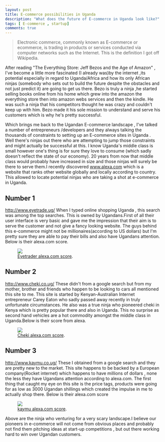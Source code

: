 ```yaml
---
layout: post
title: E-commerce possibilities in Uganda
description: "What does the future of E-commerce in Uganda look like?"
tags: [ E-commerce , startup]
comments: true
---
```

>Electronic commerce, commonly known as E-commerce or ecommerce, is trading in products or services conducted via computer networks such as the Internet. This is the definition I got off Wikipedia. 

After reading "The Everything Store: Jeff Bezos and the Age of Amazon" , I've become a little more fascinated (I already was)by the internet ,its potential especially in regard to Uganda/Africa and how its only African ninjas (somebody who sets out to build the future despite the obstacles and not just predict it) are going to get us there. Bezo is truly a ninja ,he started selling books online from his home which grew into the amazon the everything store then into amazon webs services and then the kindle. He was such a ninja that his competitors thought he was crazy and couldn't keep up with him. Bezo made it his sole mission to understand and serve his customers which is why he's pretty successful. 

Which brings me back to the Ugandan E-commerce landscape , I've talked a number of entrepreneurs /developers and they always talking the thousands of constraints to setting up an E-commerce sites in Uganda  .  Well there's ninjas out there who are attempting to jump those constraints and might actually be successful at this. I know Uganda's middle class is small however one's thing is for sure they love to consume (which sadly doesn't reflect the state of our economy). 20 years from now that middle class would probably have increased in size and those ninjas will surely be there to serve them.I recently discovered www.alexa.com which is a website that ranks other website globally and locally according to country. This allowed to locate potential ninjas who are taking a shot at e-commerce in Uganda.

## Number  1

http://www.eyetrade.ug/
When I typed online shopping Uganda , this search was among the top searches. This is owned by Ugandans.First of all their user interface is very basic and gave me the impression that their aim is to serve the customer and not give a fancy looking website. The guys behind this e-commerce might not be millionaires(according to US dollars) but I'm pretty sure they are able to pay their bills and also have Ugandans attention.  Below is their alexa.com score.
<figure>
	<a href="http://lynnug.github.io/images/eye-trade.png
"><img src="http://lynnug.github.io/images/eye-trade.png
"></a>
	<figcaption><a href="http://lynnug.github.io/images/eye-trade.png
" title="Eye-trader alexa.com score">Eyetrader alexa.com score</a>.</figcaption>
</figure>

## Number 2 

http://www.cheki.co.ug/
These didn't from a google search but from my mother, brother and friends who happen to be looking to cars all mentioned this site to me.  This site is started by Kenyan-Australian Internet entrepreneur Carey Eaton who sadly passed away recently in truly unfortunate circumstances. He also was a true ninja who pioneered cheki in Kenya which is pretty popular there and also in Uganda. This no surprise as second hand vehicles are a hot commodity amongst the middle class in Uganda.Below is their score from alexa.
<figure>
	<a href="http://lynnug.github.io/images/cheki-ug.png
"><img src="http://lynnug.github.io/images/cheki-ug.png
"></a>
	<figcaption><a href="http://lynnug.github.io/images/cheki-ug.png
" title="Cheki alexa.com score">Cheki alexa.com score</a>.</figcaption>
</figure>

## Number 3 

http://www.kaymu.co.ug/ 
These I obtained from a google search and they are pretty new to the market. This site happens to be backed by a European company(Rocket internet) which happens to have millions of dollars , none the less they have Ugandans attention according to alexa.com. The first thing that caught my eye on this site is the price tags, products were going for as low as 3000 Ugandan shillings which created the impulse in me to actually shop there. Below is their alexa.com score 

<figure>
	<a href="http://lynnug.github.io/images/kaymu-ug.png
"><img src="http://lynnug.github.io/images/kaymu-ug.png
"></a>
	<figcaption><a href="http://lynnug.github.io/images/kaymu-ug.png
" title="kaymu alexa.com score">kaymu alexa.com score</a>.</figcaption>
</figure>


Above are the ninja who venturing for a very scary landscape.I believe our pioneers in e-commerce will not come from obvious places and probably not find them pitching ideas at start-up competitions , but out there working hard to win over Ugandan customers.
